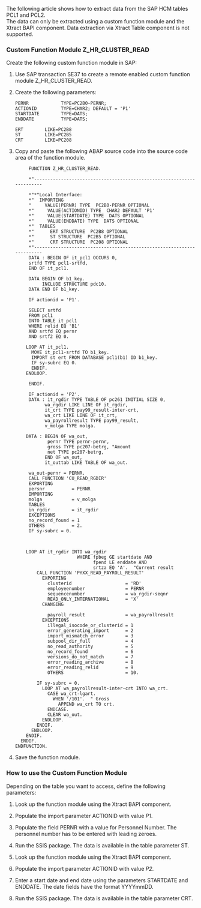 The following article shows how to extract data from the SAP HCM tables PCL1 and PCL2.\
The data can only be extracted using a custom function module and the Xtract BAPI component. Data extraction via Xtract Table component is not supported.

### Custom Function Module Z_HR_CLUSTER_READ

Create the following custom function module in SAP:

1. Use SAP transaction SE37 to create a remote enabled custom function module Z_HR_CLUSTER_READ.

1. Create the following parameters:

   ```text
   PERNR            TYPE=PC2B0-PERNR;
   ACTIONID         TYPE=CHAR2; DEFAULT = 'P1'
   STARTDATE        TYPE=DATS;
   ENDDATE          TYPE=DATS;

   ```

   ```text
   ERT        LIKE=PC2B8
   ST         LIKE=PC2B5
   CRT        LIKE=PC208

   ```

1. Copy and paste the following ABAP source code into the source code area of the function module.

   ```abap
        FUNCTION Z_HR_CLUSTER_READ.

        *"----------------------------------------------------------------------

        *"*"Local Interface:
        *"  IMPORTING
        "     VALUE(PERNR) TYPE  PC2B0-PERNR OPTIONAL
        *"     VALUE(ACTIONID) TYPE  CHAR2 DEFAULT 'P1'
        *"     VALUE(STARTDATE) TYPE  DATS OPTIONAL
        *"     VALUE(ENDDATE) TYPE  DATS OPTIONAL
        *"  TABLES
        *"      ERT STRUCTURE  PC2B8 OPTIONAL
        *"      ST STRUCTURE  PC2B5 OPTIONAL
        *"      CRT STRUCTURE  PC208 OPTIONAL
        *"----------------------------------------------------------------------
        DATA : BEGIN OF it_pcl1 OCCURS 0,
        srtfd TYPE pcl1-srtfd,
        END OF it_pcl1.

        DATA BEGIN OF b1_key.
             INCLUDE STRUCTURE pdc10.
        DATA END OF b1_key.

        IF actionid = 'P1'.

        SELECT srtfd
        FROM pcl1
        INTO TABLE it_pcl1
        WHERE relid EQ 'B1'
        AND srtfd EQ pernr
        AND srtf2 EQ 0.

       LOOP AT it_pcl1.
         MOVE it_pcl1-srtfd TO b1_key.
         IMPORT st ert FROM DATABASE pcl1(b1) ID b1_key.
         IF sy-subrc EQ 0.
         ENDIF.
       ENDLOOP.

        ENDIF.

        IF actionid = 'P2'.
        DATA : it_rgdir TYPE TABLE OF pc261 INITIAL SIZE 0,
              wa_rgdir LIKE LINE OF it_rgdir,
              it_crt TYPE pay99_result-inter-crt,
              wa_crt LIKE LINE OF it_crt,
              wa_payrollresult TYPE pay99_result,
              v_molga TYPE molga.

       DATA : BEGIN OF wa_out,
               pernr TYPE pernr-pernr,
               gross TYPE pc207-betrg, "Amount
               net TYPE pc207-betrg,
              END OF wa_out,
              it_outtab LIKE TABLE OF wa_out.

        wa_out-pernr = PERNR.
        CALL FUNCTION 'CU_READ_RGDIR'
        EXPORTING
        persnr          = PERNR
        IMPORTING
        molga           = v_molga
        TABLES
        in_rgdir        = it_rgdir
        EXCEPTIONS
        no_record_found = 1
        OTHERS          = 2.
        IF sy-subrc = 0.



       LOOP AT it_rgdir INTO wa_rgdir
                          WHERE fpbeg GE startdate AND
                                fpend LE enddate AND
                                srtza EQ 'A'.  "Current result
           CALL FUNCTION 'PYXX_READ_PAYROLL_RESULT'
             EXPORTING
               clusterid                    = 'RD'
               employeenumber               = PERNR
               sequencenumber               = wa_rgdir-seqnr
               READ_ONLY_INTERNATIONAL      = 'X'
             CHANGING

               payroll_result               = wa_payrollresult
             EXCEPTIONS
               illegal_isocode_or_clusterid = 1
               error_generating_import      = 2
               import_mismatch_error        = 3
               subpool_dir_full             = 4
               no_read_authority            = 5
               no_record_found              = 6
               versions_do_not_match        = 7
               error_reading_archive        = 8
               error_reading_relid          = 9
               OTHERS                       = 10.

           IF sy-subrc = 0.
             LOOP AT wa_payrollresult-inter-crt INTO wa_crt.
               CASE wa_crt-lgart.
                 WHEN '/101'.  " Gross
                   APPEND wa_crt TO crt.
               ENDCASE.
               CLEAR wa_out.
             ENDLOOP.
           ENDIF.
         ENDLOOP.
       ENDIF.
     ENDIF.
   ENDFUNCTION.

   ```

1. Save the function module.

### How to use the Custom Function Module

Depending on the table you want to access, define the following parameters:

1. Look up the function module using the Xtract BAPI component.

1. Populate the import parameter ACTIONID with value *P1*.

1. Populate the field PERNR with a value for Personnel Number. The personnel number has to be entered with leading zeroes.

1. Run the SSIS package. The data is available in the table parameter ST.

1. Look up the function module using the Xtract BAPI component.

1. Populate the import parameter ACTIONID with value *P2*.

1. Enter a start date and end date using the parameters STARTDATE and ENDDATE. The date fields have the format YYYYmmDD.

1. Run the SSIS package. The data is available in the table parameter CRT.
